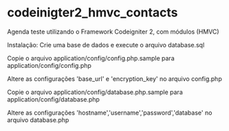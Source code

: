 # codeinigter2_hmvc_contacts
Agenda teste utilizando o Framework Codeigniter 2, com módulos (HMVC)

Instalação:
Crie uma base de dados e execute o arquivo database.sql

Copie o arquivo application/config/config.php.sample para application/config/config.php

Altere as configurações 'base_url' e 'encryption_key' no arquivo config.php

Copie o arquivo application/config/database.php.sample para application/config/database.php

Altere as configurações 'hostname','username','password','database' no arquivo database.php